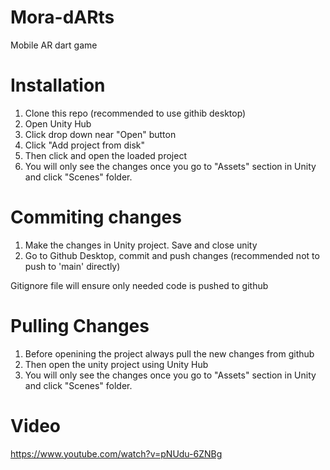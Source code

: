 # Mora-dARts
Mobile AR dart game

# Installation

1. Clone this repo (recommended to use githib desktop)
2. Open Unity Hub 
3. Click drop down near "Open" button
4. Click "Add project from disk"
5. Then click and open the loaded project
6. You will only see the changes once you go to "Assets" section in Unity and click "Scenes" folder.


# Commiting changes

1. Make the changes in Unity project. Save and close unity
2. Go to Github Desktop, commit and push changes (recommended not to push to 'main' directly)

Gitignore file will ensure only needed code is pushed to github


# Pulling Changes

1. Before openining the project always pull the new changes from github
2. Then open the unity project using Unity Hub
3. You will only see the changes once you go to "Assets" section in Unity and click "Scenes" folder.


# Video
https://www.youtube.com/watch?v=pNUdu-6ZNBg
